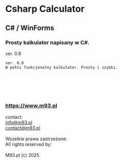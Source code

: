# Csharp Calculator
## C# / WinForms
### Prosty kalkulator napisany w C#.
ver. 0.8

~~~~~~~~~~~~~~~~~~~~~~
ver. 0.8
W pełni funkcjonalny kalkulator. Prosty i szybki.
~~~~~~~~~~~~~~~~~~~~~~


<br><br>
----------------------
### https://www.m93.pl
contact:<br>
info@m93.pl<br>
contact@m93.pl<br><br>
Wszelkie prawa zastrzeżone:<br>
All rights reserved by:<br><br>
M93.pl (c) 2025